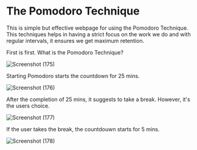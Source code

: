 # The Pomodoro Technique

This is simple but effective webpage for using the Pomodoro Technique.
This techniques helps in having a strict focus on the work we do and with regular intervals, it ensures we get maximum retention.

First is first. What is the Pomodoro Technique?

![Screenshot (175)](https://user-images.githubusercontent.com/57907802/88199328-54cffe80-cc62-11ea-886b-bb710b7822c7.png)

Starting Pomodoro starts the countdown for 25 mins.

![Screenshot (176)](https://user-images.githubusercontent.com/57907802/88199621-b55f3b80-cc62-11ea-8055-96d549a0a8c1.png)

After the completion of 25 mins, it suggests to take a break. However, it's the users choice.

![Screenshot (177)](https://user-images.githubusercontent.com/57907802/88200783-3ec33d80-cc64-11ea-907c-6a85dd3fabb3.png)

If the user takes the break, the countdouwn starts for 5 mins.

![Screenshot (178)](https://user-images.githubusercontent.com/57907802/88200995-8a75e700-cc64-11ea-99ce-fde7fa645056.png)
